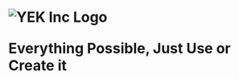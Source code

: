 <h1>
  <img src="./assets/yek-logo.png" alt="YEK Inc Logo" />
  <p>Everything Possible, Just Use or Create it</p>
</h1>
